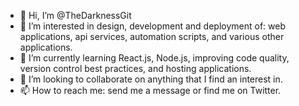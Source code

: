 - 👋 Hi, I’m @TheDarknessGit
- 👀 I’m interested in design, development and deployment of: web applications, api services, automation scripts, and various other applications.
- 🌱 I’m currently learning React.js, Node.js, improving code quality, version control best practices, and hosting applications.
- 💞️ I’m looking to collaborate on anything that I find an interest in.
- 📫 How to reach me: send me a message or find me on Twitter.

<!---
TehSynapse/TehSynapse is a ✨ special ✨ repository because its `README.md` (this file) appears on your GitHub profile.
You can click the Preview link to take a look at your changes.
--->
